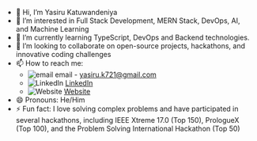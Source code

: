 - 👋 Hi, I’m Yasiru Katuwandeniya
- 👀 I’m interested in Full Stack Development, MERN Stack, DevOps, AI, and Machine Learning
- 🌱 I’m currently learning TypeScript, DevOps and Backend technologies.
- 💞️ I’m looking to collaborate on open-source projects, hackathons, and innovative coding challenges
- 📫 How to reach me: 
  - ![email](https://img.icons8.com/fluent/48/000000/email.png) email - yasiru.k721@gmail.com
  - ![LinkedIn](https://img.icons8.com/fluent/48/000000/linkedin.png) [LinkedIn](https://www.linkedin.com/in/yasiru-katuwandeniya-9745b0266)
  - ![Website](https://img.icons8.com/fluent/48/000000/domain.png) [Website](https://portfolio-yasiruk.vercel.app)
- 😄 Pronouns: He/Him
- ⚡ Fun fact: I love solving complex problems and have participated in several hackathons, including IEEE Xtreme 17.0 (Top 150), PrologueX (Top 100), and the Problem Solving International Hackathon (Top 50)


<!---
yasiru-vk-721/yasiru-vk-721 is a ✨ special ✨ repository because its `README.md` (this file) appears on your GitHub profile.
You can click the Preview link to take a look at your changes.
--->
